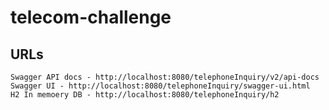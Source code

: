 # telecom-challenge

## URLs
```
Swagger API docs - http://localhost:8080/telephoneInquiry/v2/api-docs
Swagger UI - http://localhost:8080/telephoneInquiry/swagger-ui.html
H2 In memoery DB - http://localhost:8080/telephoneInquiry/h2
```
